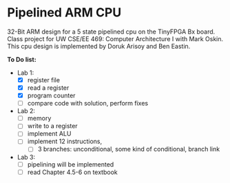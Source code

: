 # Pipelined ARM CPU
32-Bit ARM design for a 5 state pipelined cpu on the TinyFPGA Bx board.
Class project for UW CSE/EE 469: Computer Architecture I with Mark Oskin.
This cpu design is implemented by Doruk Arisoy and Ben Eastin.


**To Do list:**
+ Lab 1:
    - [x] register file
    - [x] read a register
    - [x] program counter
    - [ ] compare code with solution, perform fixes
+ Lab 2:
    - [ ] memory
    - [ ] write to a register
    - [ ] implement ALU
    - [ ] implement 12 instructions,
        - [ ] 3 branches: unconditional, some kind of conditional, branch link
+ Lab 3:
    - [ ] pipelining will be implemented
    - [ ] read Chapter 4.5-6 on textbook
